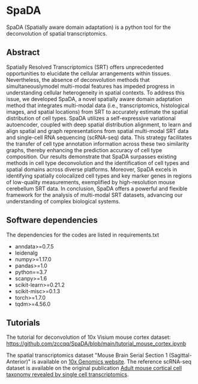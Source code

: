 # SpaDA

SpaDA (Spatially aware domain adaptation) is a python tool for the deconvolution of spatial transcriptomics.

## Abstract

Spatially Resolved Transcriptomics (SRT) offers unprecedented opportunities to elucidate the cellular arrangements within tissues. Nevertheless, the absence of deconvolution methods that simultaneouslymodel multi-modal features has impeded progress in understanding cellular heterogeneity in spatial contexts. To address this issue, we developed SpaDA, a novel spatially aware domain adaptation method that integrates multi-modal data (i.e., transcriptomics, histological images, and spatial locations) from SRT to accurately estimate the spatial distribution of cell types. SpaDA utilizes a self-expressive variational autoencoder, coupled with deep spatial distribution alignment, to learn and align spatial and graph representations from spatial multi-modal SRT data and single-cell RNA sequencing (scRNA-seq) data. This strategy facilitates the transfer of cell type annotation information across these two similarity graphs, thereby enhancing the prediction accuracy of cell type composition. Our results demonstrate that SpaDA surpasses existing methods in cell type deconvolution and the identification of cell types and spatial domains across diverse platforms. Moreover, SpaDA excels in identifying spatially colocalized cell types and key marker genes in regions of low-quality measurements, exemplified by high-resolution mouse cerebellum SRT data. In conclusion, SpaDA offers a powerful and flexible framework for the analysis of multi-modal SRT datasets, advancing our understanding of complex biological systems.

## Software dependencies

The dependencies for the codes are listed in requirements.txt

* anndata>=0.7.5
* leidenalg
* numpy>=1.17.0
* pandas>=1.0
* python==3.7
* scanpy>=1.6
* scikit-learn>=0.21.2
* scikit-misc>=0.1.3
* torch>=1.7.0
* tqdm>=4.56.0

## Tutorials

The tutorial for deconvolution of 10x Visium mouse cortex dataset:
https://github.com/zccqq/SpaDA/blob/main/tutorial_mouse_cortex.ipynb

The spatial transcriptomics dataset "Mouse Brain Serial Section 1 (Sagittal-Anterior)" is available on [10x Genomics website](https://www.10xgenomics.com/datasets/mouse-brain-serial-section-1-sagittal-anterior-1-standard-1-0-0).
The reference scRNA-seq dataset is available on the original publication [Adult mouse cortical cell taxonomy revealed by single cell transcriptomics](https://www.nature.com/articles/nn.4216).
